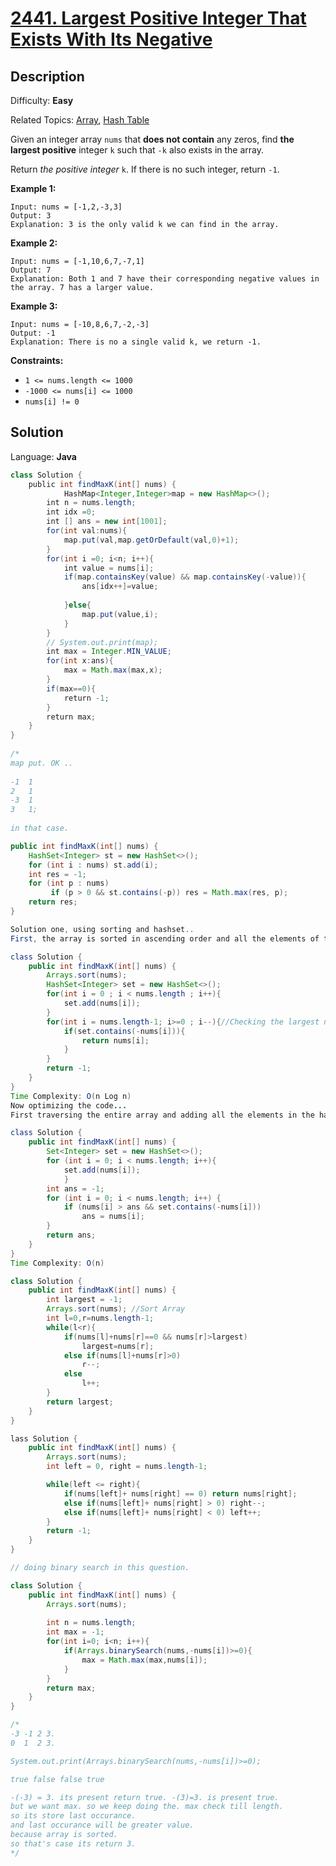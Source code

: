 # [2441\. Largest Positive Integer That Exists With Its Negative](https://leetcode.com/problems/largest-positive-integer-that-exists-with-its-negative/)

## Description

Difficulty: **Easy**  

Related Topics: [Array](https://leetcode.com/tag/array/), [Hash Table](https://leetcode.com/tag/hash-table/)


Given an integer array `nums` that **does not contain** any zeros, find **the largest positive** integer `k` such that `-k` also exists in the array.

Return _the positive integer_ `k`. If there is no such integer, return `-1`.

**Example 1:**

```
Input: nums = [-1,2,-3,3]
Output: 3
Explanation: 3 is the only valid k we can find in the array.
```

**Example 2:**

```
Input: nums = [-1,10,6,7,-7,1]
Output: 7
Explanation: Both 1 and 7 have their corresponding negative values in the array. 7 has a larger value.
```

**Example 3:**

```
Input: nums = [-10,8,6,7,-2,-3]
Output: -1
Explanation: There is no a single valid k, we return -1.
```

**Constraints:**

*   `1 <= nums.length <= 1000`
*   `-1000 <= nums[i] <= 1000`
*   `nums[i] != 0`


## Solution

Language: **Java**

```java
class Solution {
    public int findMaxK(int[] nums) {
            HashMap<Integer,Integer>map = new HashMap<>();
        int n = nums.length;
        int idx =0;
        int [] ans = new int[1001];
        for(int val:nums){
            map.put(val,map.getOrDefault(val,0)+1);
        }
        for(int i =0; i<n; i++){
            int value = nums[i];
            if(map.containsKey(value) && map.containsKey(-value)){
                ans[idx++]=value;
                
            }else{
                map.put(value,i);
            }
        }
        // System.out.print(map);
        int max = Integer.MIN_VALUE;
        for(int x:ans){
            max = Math.max(max,x);
        }
        if(max==0){
            return -1;
        }
        return max;
    }
}
​
/*
map put. OK ..
​
-1  1
2   1
-3  1
3   1;
​
in that case.
```



```java
public int findMaxK(int[] nums) {
    HashSet<Integer> st = new HashSet<>();
    for (int i : nums) st.add(i);
    int res = -1;
    for (int p : nums)
	     if (p > 0 && st.contains(-p)) res = Math.max(res, p);
    return res;
}

```

```java
Solution one, using sorting and hashset..
First, the array is sorted in ascending order and all the elements of the array are stored in a hashset. Then the sorted array is traversed from the end to the 0 index and whenever we found an element whose negative is also present in the hash set, we return the ans. Else returning -1 in the end.

class Solution {
    public int findMaxK(int[] nums) {
        Arrays.sort(nums);
        HashSet<Integer> set = new HashSet<>();
        for(int i = 0 ; i < nums.length ; i++){
            set.add(nums[i]);
        }
        for(int i = nums.length-1; i>=0 ; i--){//Checking the largest numbers from the last index as the array is sorted
            if(set.contains(-nums[i])){
                return nums[i];
            }
        }
        return -1;
    }
}
Time Complexity: O(n Log n)
Now optimizing the code...
First traversing the entire array and adding all the elements in the hash set. Then initially assuming the ans as -1, iterating through the array and checking for every element whether it is greater than the current ans and its negative is also present in the hash set. Returning this answer variable in the end.

class Solution {
    public int findMaxK(int[] nums) {
        Set<Integer> set = new HashSet<>();
        for (int i = 0; i < nums.length; i++){
            set.add(nums[i]);
			}
        int ans = -1;
        for (int i = 0; i < nums.length; i++) {
            if (nums[i] > ans && set.contains(-nums[i]))
                ans = nums[i];
        }
        return ans;
    }
}
Time Complexity: O(n)


```


```java
class Solution {
    public int findMaxK(int[] nums) {
        int largest = -1;
        Arrays.sort(nums); //Sort Array
        int l=0,r=nums.length-1;
        while(l<r){
            if(nums[l]+nums[r]==0 && nums[r]>largest)
                largest=nums[r];
            else if(nums[l]+nums[r]>0)
                r--;
            else
                l++;
        }
        return largest;
    }
}

```

```java
lass Solution {
    public int findMaxK(int[] nums) {
        Arrays.sort(nums);
        int left = 0, right = nums.length-1;

        while(left <= right){
            if(nums[left]+ nums[right] == 0) return nums[right];
            else if(nums[left]+ nums[right] > 0) right--;
            else if(nums[left]+ nums[right] < 0) left++;
        }
        return -1;
    }
}

```


```java
// doing binary search in this question.

class Solution {
    public int findMaxK(int[] nums) {
        Arrays.sort(nums);
        
        int n = nums.length;
        int max = -1;
        for(int i=0; i<n; i++){
            if(Arrays.binarySearch(nums,-nums[i])>=0){
                max = Math.max(max,nums[i]);
            }
        }
        return max;
    }
}

/*
-3 -1 2 3.
0  1  2 3.

System.out.print(Arrays.binarySearch(nums,-nums[i])>=0);

true false false true

-(-3) = 3. its present return true. -(3)=3. is present true.
but we want max. so we keep doing the. max check till length.
so its store last occurance.
and last occurance will be greater value.
because array is sorted.
so that's case its return 3. 
*/

```

